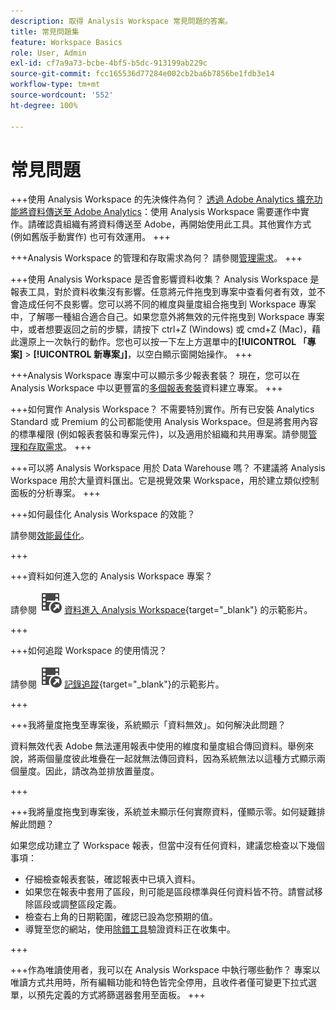 ```yaml
---
description: 取得 Analysis Workspace 常見問題的答案。
title: 常見問題集
feature: Workspace Basics
role: User, Admin
exl-id: cf7a9a73-bcbe-4bf5-b5dc-913199ab229c
source-git-commit: fcc165536d77284e002cb2ba6b7856be1fdb3e14
workflow-type: tm+mt
source-wordcount: '552'
ht-degree: 100%

---
```


# 常見問題

+++使用 Analysis Workspace 的先決條件為何？
[透過 Adobe Analytics 擴充功能將資料傳送至 Adobe Analytics](/help/implement/launch/validate-publish-prod.md)：使用 Analysis Workspace 需要運作中實作。請確認貴組織有將資料傳送至 Adobe，再開始使用此工具。其他實作方式 (例如舊版手動實作) 也可有效運用。
+++

+++Analysis Workspace 的管理和存取需求為何？
請參閱[管理需求](/help/analyze/analysis-workspace/workspace-faq/frequently-asked-questions-analysis-workspace.md)。
+++

+++使用 Analysis Workspace 是否會影響資料收集？
Analysis Workspace 是報表工具，對於資料收集沒有影響。任意將元件拖曳到專案中查看何者有效，並不會造成任何不良影響。您可以將不同的維度與量度組合拖曳到 Workspace 專案中，了解哪一種組合適合自己。如果您意外將無效的元件拖曳到 Workspace 專案中，或者想要返回之前的步驟，請按下 ctrl+Z (Windows) 或 cmd+Z (Mac)，藉此還原上一次執行的動作。您也可以按一下左上方選單中的&#x200B;**[!UICONTROL 「專案]** > **[!UICONTROL 新專案」]**，以空白顯示窗開始操作。
+++

+++Analysis Workspace 專案中可以顯示多少報表套裝？
現在，您可以在 Analysis Workspace 中以更豐富的[多個報表套裝](/help/analyze/analysis-workspace/build-workspace-project/multiple-report-suites.md)資料建立專案。
+++

+++如何實作 Analysis Workspace？
不需要特別實作。所有已安裝 Analytics Standard 或 Premium 的公司都能使用 Analysis Workspace。但是將套用內容的標準權限 (例如報表套裝和專案元件)，以及適用於組織和共用專案。請參閱[管理和存取需求](/help/analyze/analysis-workspace/workspace-faq/frequently-asked-questions-analysis-workspace.md)。
+++

+++可以將 Analysis Workspace 用於 Data Warehouse 嗎？
不建議將 Analysis Workspace 用於大量資料匯出。它是視覺效果 Workspace，用於建立類似控制面板的分析專案。
+++

+++如何最佳化 Analysis Workspace 的效能？

請參閱[效能最佳化](/help/analyze/analysis-workspace/workspace-faq/optimizing-performance.md)。

+++

+++資料如何進入您的 Analysis Workspace 專案？

請參閱 ![VideoCheckedOut](/help/assets/icons/VideoCheckedOut.svg) [資料進入 Analysis Workspace](https://video.tv.adobe.com/v/31072?quality=12&learn=on){target="_blank"} 的示範影片。

+++

+++如何追蹤 Workspace 的使用情況？

請參閱 ![VideoCheckedOut](/help/assets/icons/VideoCheckedOut.svg) [記錄追蹤](https://video.tv.adobe.com/v/29768?quality=12&learn=on){target="_blank"}的示範影片。

+++

+++我將量度拖曳至專案後，系統顯示「資料無效」。如何解決此問題？

資料無效代表 Adobe 無法運用報表中使用的維度和量度組合傳回資料。舉例來說，將兩個量度彼此堆疊在一起就無法傳回資料，因為系統無法以這種方式顯示兩個量度。因此，請改為並排放置量度。

+++

+++我將量度拖曳到專案後，系統並未顯示任何實際資料，僅顯示零。如何疑難排解此問題？

如果您成功建立了 Workspace 報表，但當中沒有任何資料，建議您檢查以下幾個事項：

* 仔細檢查報表套裝，確認報表中已填入資料。
* 如果您在報表中套用了區段，則可能是區段標準與任何資料皆不符。請嘗試移除區段或調整區段定義。
* 檢查右上角的日期範圍，確認已設為您預期的值。
* 導覽至您的網站，使用[除錯工具](https://experienceleague.adobe.com/docs/debugger/using/experience-cloud-debugger.html?lang=zh-Hant)驗證資料正在收集中。


+++

+++作為唯讀使用者，我可以在 Analysis Workspace 中執行哪些動作？
專案以唯讀方式共用時，所有編輯功能和特色皆完全停用，且收件者僅可變更下拉式選單，以預先定義的方式將篩選器套用至面板。
+++
